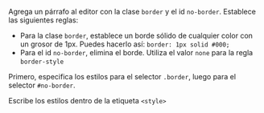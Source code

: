 Agrega un párrafo al editor con la clase `border` y el id `no-border`. Establece las siguientes reglas:

* Para la clase `border`, establece un borde sólido de cualquier color con un grosor de 1px. Puedes hacerlo así: `border: 1px solid #000;`
* Para el id `no-border`, elimina el borde. Utiliza el valor `none` para la regla `border-style`

Primero, especifica los estilos para el selector `.border`, luego para el selector `#no-border`.

Escribe los estilos dentro de la etiqueta `<style>`
